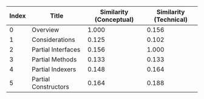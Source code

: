 | Index | Title | Similarity (Conceptual) | Similarity (Technical) |
|-------|-------|-------------------------|------------------------|
| 0 | Overview | 1.000 | 0.156 |
| 1 | Considerations | 0.125 | 0.102 |
| 2 | Partial Interfaces | 0.156 | 1.000 |
| 3 | Partial Methods | 0.133 | 0.133 |
| 4 | Partial Indexers | 0.148 | 0.164 |
| 5 | Partial Constructors | 0.164 | 0.188 |
